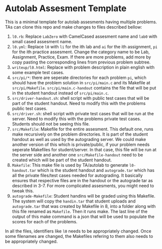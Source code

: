 # Autolab Assesment Template
This is a minimal template for autolab assesments having multiple problems. TAs can clone this repo and make changes to files described bellow:

1. `l0.rb`: Replace `LabZero` with CamelCased assesment name and `lab0` with small cased assesment name.
2. `l0.yml`: Replace `l0` with `li` for the ith lab and `ai` for the ith assignment, `pi` for the ith practice assesment. Change the category name to be Lab, Assignment, Practice, Exam. If there are more problems, add more by copy pasting the corresponding lines from previous problem subtree.
3. `writeup/l0.html`: Replace with problem description in plain english with some example test cases.
4. `src/pi/*`: there are seperate directories for each problem `pi`, which should have the problem solution in `src/pi/main.c` and its Makefile at `src/pi/Makefile`. `src/pi/main.c-handout` contains the file that will be put in the student handout instead of `src/pi/main.c`.
5. `src/driver-handout.sh`: shell script with public test cases that will be part of the student handout. Need to modify this with the problems public test cases.
6. `src/driver.sh`: shell script with private test cases that will be run at the server. Need to modify this with the problems private test cases. Students should not be seeing this file.
7. `src/Makefile`: Makefile for the entire assesment. This default one, runs make recursively on the problem directories. It is part of the student handout as well as used by the autograding server. We could make another version of this which is private/public, if your problem needs seperate Makefiles for student/server. In that case, this file will be run at the server side and another one `src/Makefile-handout` need to be created which will be part of the student handout.
8. `Makefile`: This make file is used by TA/autolab to generate `l0-handout.tar` which is the student handout and `autograde.tar` which has all the private files/test cases needed for autograding. It basically ensures that respective files are in the handout or the autograde tar as described in 3-7. For more complicated assesments, you might need to tweak this.
9. `autograde-Makefile`: Student handins will be graded using this Makefile. The system will copy the `handin.tar` that student uploads and `autograde.tar` that was created by Makefile in 8, into a folder along with this file renamed as `Makefile`. Then it runs make. The last line of the output of this make command is a json that will be used to populate the scores for each of the problems. 

In all the files, identifiers like `l0` needs to be appropriately changed. Once some filenames are changed, the Makefiles refering to them also needs to be appropriately changed.
